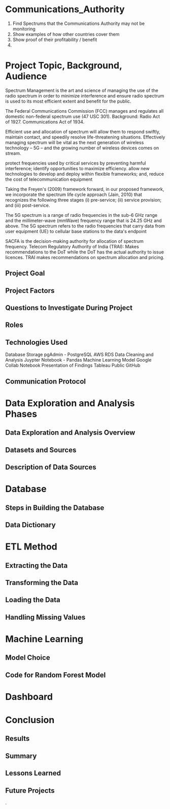 # Communications_Authority

1.  Find Spectrums that the Communications Authority may not be monitoring
2.  Show examples of how other countries cover them
3.  Show proof of their profitability / benefit
4.  

# Project Topic, Background, Audience

Spectrum Management is the art and science of managing the use of the radio spectrum in order to minimize interference and ensure radio spectrum is used to its most efficient extent and benefit for the public.

The Federal Communications Commission (FCC) manages and regulates all domestic non-federal spectrum use (47 USC 301). Background: Radio Act of 1927. Communications Act of 1934.

Efficient use and allocation of spectrum will allow them to respond swiftly, maintain contact, and speedily resolve life-threatening situations. Effectively managing spectrum will be vital as the next generation of wireless technology – 5G – and the growing number of wireless devices comes on stream.

protect frequencies used by critical services by preventing harmful interference; identify opportunities to maximize efficiency. allow new technologies to develop and deploy within flexible frameworks; and, reduce the cost of telecommunication equipment

Taking the Freyen's (2009) framework forward, in our proposed framework, we incorporate the spectrum life cycle approach (Jain, 2010) that recognizes the following three stages (i) pre-service; (ii) service provision; and (iii) post-service.

The 5G spectrum is a range of radio frequencies in the sub-6 GHz range and the millimeter-wave (mmWave) frequency range that is 24.25 GHz and above. The 5G spectrum refers to the radio frequencies that carry data from user equipment (UE) to cellular base stations to the data's endpoint

SACFA is the decision-making authority for allocation of spectrum frequency. Telecom Regulatory Authority of India (TRAI): Makes recommendations to the DoT while the DoT has the actual authority to issue licences. TRAI makes recommendations on spectrum allocation and pricing.




## Project Goal

## Project Factors

## Questions to Investigate During Project

## Roles

## Technologies Used
Database Storage
pgAdmin - PostgreSQL
AWS RDS
Data Cleaning and Analysis
Juypter Notebook - Pandas
Machine Learning Model
Google Collab Notebook
Presentation of Findings
Tableau Public
GitHub

## Communication Protocol



# Data Exploration and Analysis Phases

## Data Exploration and Analysis Overview

## Datasets and Sources

## Description of Data Sources

# Database

## Steps in Building the Database

## Data Dictionary

# ETL Method

## Extracting the Data

## Transforming the Data

## Loading the Data

## Handling Missing Values

# Machine Learning

## Model Choice

## Code for Random Forest Model

# Dashboard

# Conclusion

## Results

## Summary

## Lessons Learned

## Future Projects

.
